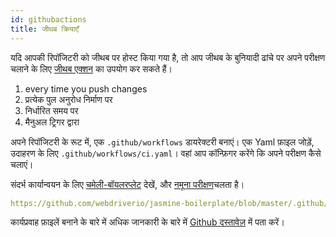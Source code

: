 ```yaml
---
id: githubactions
title: जीथब क्रियाएँ
---
```


यदि आपकी रिपॉजिटरी को जीथब पर होस्ट किया गया है, तो आप जीथब के बुनियादी ढांचे पर अपने परीक्षण चलाने के लिए [जीथब एक्शन](https://docs.github.com/en/actions/getting-started-with-github-actions/about-github-actions#about-github-actions) का उपयोग कर सकते हैं।

1. every time you push changes
2. प्रत्येक पुल अनुरोध निर्माण पर
3. निर्धारित समय पर
4. मैनुअल ट्रिगर द्वारा

अपने रिपॉजिटरी के रूट में, एक `.github/workflows` डायरेक्टरी बनाएं। एक Yaml फ़ाइल जोड़ें, उदाहरण के लिए `.github/workflows/ci.yaml`। वहां आप कॉन्फ़िगर करेंगे कि अपने परीक्षण कैसे चलाएं।

संदर्भ कार्यान्वयन के लिए [चमेली-बॉयलरप्लेट](https://github.com/webdriverio/jasmine-boilerplate/blob/master/.github/workflows/ci.yaml) देखें, और [नमूना परीक्षण](https://github.com/webdriverio/jasmine-boilerplate/actions?query=workflow%3ACI)चलता है।

```yaml reference
https://github.com/webdriverio/jasmine-boilerplate/blob/master/.github/workflows/ci.yaml
```

कार्यप्रवाह फ़ाइलें बनाने के बारे में अधिक जानकारी के बारे में [Github दस्तावेज़](https://docs.github.com/en/actions/configuring-and-managing-workflows/configuring-a-workflow#creating-a-workflow-file) में पता करें।
